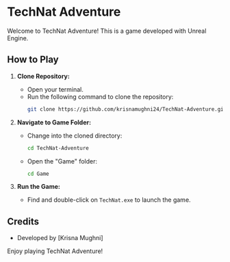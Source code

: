 # TechNat Adventure

Welcome to TechNat Adventure! This is a game developed with Unreal Engine.

## How to Play

1. **Clone Repository:**
   - Open your terminal.
   - Run the following command to clone the repository:
     ```bash
     git clone https://github.com/krisnamughni24/TechNat-Adventure.git
     ```

2. **Navigate to Game Folder:**
   - Change into the cloned directory:
     ```bash
     cd TechNat-Adventure
     ```
   - Open the "Game" folder:
     ```bash
     cd Game
     ```

3. **Run the Game:**
   - Find and double-click on `TechNat.exe` to launch the game.

## Credits

- Developed by [Krisna Mughni]

Enjoy playing TechNat Adventure!
